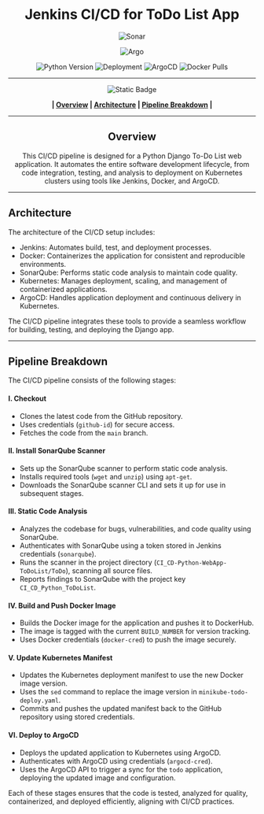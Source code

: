<div align="center">

# Jenkins CI/CD for ToDo List App

![Sonar](https://github-repo-img.s3.eu-central-1.amazonaws.com/todo-sonar.png)

![Argo](https://github-repo-img.s3.eu-central-1.amazonaws.com/todo-argo.png)

![Python Version](https://img.shields.io/badge/python-3.8%2B-blue) ![Deployment](https://img.shields.io/badge/k8s-deployed-success) ![ArgoCD](https://img.shields.io/badge/ArgoCD-synced-brightgreen) ![Docker Pulls](https://img.shields.io/docker/pulls/weronikastepien/cicd-todo)












------------


![Static Badge](https://img.shields.io/badge/Table%20%20%20%20%20%20%20%20%20%20%20of%20%20%20%20%20%20%20%20%20%20Contents-blue?style=for-the-badge&logoColor=darkviolet)

**| [Overview](#overview) | [Architecture](#architecture) | [Pipeline Breakdown](#pipeline-breakdown) |**





------------



## Overview
This CI/CD pipeline is designed for a Python Django To-Do List web application. It automates the entire software development lifecycle, from code integration, testing, and analysis to deployment on Kubernetes clusters using tools like Jenkins, Docker, and ArgoCD.




------------



</div>

## Architecture
The architecture of the CI/CD setup includes:

- Jenkins: Automates build, test, and deployment processes.
- Docker: Containerizes the application for consistent and reproducible environments.
- SonarQube: Performs static code analysis to maintain code quality.
- Kubernetes: Manages deployment, scaling, and management of containerized applications.
- ArgoCD: Handles application deployment and continuous delivery in Kubernetes.

The CI/CD pipeline integrates these tools to provide a seamless workflow for building, testing, and deploying the Django app.

------------
## Pipeline Breakdown
The CI/CD pipeline consists of the following stages:

#### I. Checkout

   - Clones the latest code from the GitHub repository.
   - Uses credentials (`github-id`) for secure access.
   - Fetches the code from the `main` branch.

#### II. Install SonarQube Scanner

  - Sets up the SonarQube scanner to perform static code analysis.
  - Installs required tools (`wget` and `unzip`) using `apt-get`.
  - Downloads the SonarQube scanner CLI and sets it up for use in subsequent stages.

#### III. Static Code Analysis

   - Analyzes the codebase for bugs, vulnerabilities, and code quality using SonarQube.
   - Authenticates with SonarQube using a token stored in Jenkins credentials (`sonarqube`).
   - Runs the scanner in the project directory (`CI_CD-Python-WebApp-ToDoList/ToDo`), scanning all source files.
   - Reports findings to SonarQube with the project key `CI_CD_Python_ToDoList`.

#### IV. Build and Push Docker Image

  - Builds the Docker image for the application and pushes it to DockerHub.
  - The image is tagged with the current `BUILD_NUMBER` for version tracking.
  - Uses Docker credentials (`docker-cred`) to push the image securely.

#### V. Update Kubernetes Manifest

  - Updates the Kubernetes deployment manifest to use the new Docker image version.
  - Uses the `sed` command to replace the image version in `minikube-todo-deploy.yaml`.
  - Commits and pushes the updated manifest back to the GitHub repository using stored credentials.

#### VI. Deploy to ArgoCD

  - Deploys the updated application to Kubernetes using ArgoCD.
  - Authenticates with ArgoCD using credentials (`argocd-cred`).
  - Uses the ArgoCD API to trigger a sync for the `todo` application, deploying the updated image and configuration.

Each of these stages ensures that the code is tested, analyzed for quality, containerized, and deployed efficiently, aligning with CI/CD practices.







